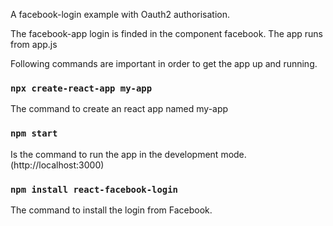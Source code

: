A facebook-login example with Oauth2 authorisation.

The facebook-app login is finded in the component facebook. 
The app runs from app.js

Following commands are important in order to get the app up and running. 

### `npx create-react-app my-app`
The command to create an react app named my-app

### `npm start`
Is the command to run the app in the development mode. 
(http://localhost:3000)

### `npm install react-facebook-login`
The command to install the login from Facebook. 

